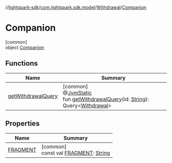 //[lightspark-sdk](../../../../index.md)/[com.lightspark.sdk.model](../../index.md)/[Withdrawal](../index.md)/[Companion](index.md)

# Companion

[common]\
object [Companion](index.md)

## Functions

| Name | Summary |
|---|---|
| [getWithdrawalQuery](get-withdrawal-query.md) | [common]<br>@[JvmStatic](https://kotlinlang.org/api/latest/jvm/stdlib/kotlin.jvm/-jvm-static/index.html)<br>fun [getWithdrawalQuery](get-withdrawal-query.md)(id: [String](https://kotlinlang.org/api/latest/jvm/stdlib/kotlin/-string/index.html)): Query&lt;[Withdrawal](../index.md)&gt; |

## Properties

| Name | Summary |
|---|---|
| [FRAGMENT](-f-r-a-g-m-e-n-t.md) | [common]<br>const val [FRAGMENT](-f-r-a-g-m-e-n-t.md): [String](https://kotlinlang.org/api/latest/jvm/stdlib/kotlin/-string/index.html) |
